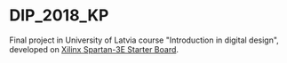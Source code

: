 # DIP_2018_KP

Final project in University of Latvia course "Introduction in digital design", developed on [Xilinx Spartan-3E Starter
Board](https://www.xilinx.com/products/boards-and-kits/1-elhacw.html).
